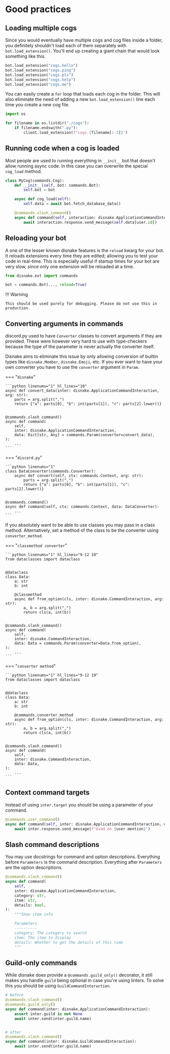# Good practices

## Loading multiple cogs

Since you would eventually have multiple cogs and cog files inside a folder, you definitely shouldn't load each of them
separately with `bot.load_extension()`. You'll end up creating a giant chain that would look something like this.

```python linenums="1"
bot.load_extension("cogs.hello")
bot.load_extension("cogs.ping")
bot.load_extension("cogs.pls")
bot.load_extension("cogs.help")
bot.load_extension("cogs.me")
```

You can easily create a `for` loop that loads each cog in the folder. This will also eliminate the need of adding a new
`bot.load_extension()` line each time you create a new cog file.

```python linenums="1"
import os

for filename in os.listdir("./cogs"):
    if filename.endswith(".py"):
        client.load_extension(f"cogs.{filename[:-3]}")
```

## Running code when a cog is loaded

Most people are used to running everything in `__init__` but that doesn't allow running async code. In this case you can
overwrite the special `cog_load` method.

```python linenums="1" hl_lines="5-6"
class MyCog(commands.Cog):
    def __init__(self, bot: commands.Bot):
        self.bot = bot

    async def cog_load(self):
        self.data = await bot.fetch_database_data()

    @commands.slash_command()
    async def command(self, interaction: disnake.ApplicationCommandInteraction, user: disnake.User):
        await interaction.response.send_message(self.data[user.id])
```

## Reloading your bot

A one of the lesser known disnake features is the `reload` kwarg for your bot. It reloads extensions every time they are
edited; allowing you to test your code in real-time. This is especially useful if startup times for your bot are very
slow, since only one extension will be reloaded at a time.

```python linenums="1" hl_lines="3"
from disnake.ext import commands

bot = commands.Bot(..., reload=True)
```

!!! Warning

    This should be used purely for debugging. Please do not use this in production.

## Converting arguments in commands

discord.py used to have `Converter` classes to convert arguments if they are provided. These were however very hard to
use with type-checkers because the type of the parameter is never actually the converter itself.

Disnake aims to eliminate this issue by only allowing conversion of builtin types like `disnake.Member`,
`disnake.Emoji`, etc. If you ever want to have your own converter you have to use the `converter` argument in `Param`.

=== "`disnake`"

    ```python linenums="1" hl_lines="10"
    async def convert_data(inter: disnake.ApplicationCommandInteraction, arg: str):
        parts = arg.split(",")
        return {"a": parts[0], "b": int(parts[1]), "c": parts[2].lower()}


    @commands.slash_command()
    async def command(
        self,
        inter: disnake.ApplicationCommandInteraction,
        data: Dict[str, Any] = commands.Param(converter=convert_data),
    ):
        ...
    ```

=== "`discord.py`"

    ```python linenums="1"
    class DataConverter(commands.Converter):
        async def convert(self, ctx: commands.Context, arg: str):
            parts = arg.split(",")
            return {"a": parts[0], "b": int(parts[1]), "c": parts[2].lower()}


    @commands.command()
    async def command(self, ctx: commands.Context, data: DataConverter):
        ...
    ```

If you absolutely want to be able to use classes you may pass in a class method. Alternatively, set a method of the
class to be the converter using `converter_method`.

=== "`classmethod converter`"

    ```python linenums="1" hl_lines="9-12 19"
    from dataclasses import dataclass


    @dataclass
    class Data:
        a: str
        b: int

        @classmethod
        async def from_option(cls, inter: disnake.CommandInteraction, arg: str):
            a, b = arg.split(",")
            return cls(a, int(b))


    @commands.slash_command()
    async def command(
        self,
        inter: disnake.CommandInteraction,
        data: Data = commands.Param(converter=Data.from_option),
    ):
        ...
    ```

=== "`converter method`"

    ```python linenums="1" hl_lines="9-12 19"
    from dataclasses import dataclass


    @dataclass
    class Data:
        a: str
        b: int

        @commands.converter_method
        async def from_option(cls, inter: disnake.CommandInteraction, arg: str):
            a, b = arg.split(",")
            return cls(a, int(b))


    @commands.slash_command()
    async def command(
        self,
        inter: disnake.CommandInteraction,
        data: Data,
    ):
        ...
    ```

## Context command targets

Instead of using `inter.target` you should be using a parameter of your command.

```python linenums="1"
@commands.user_command()
async def command(self, inter: disnake.ApplicationCommandInteraction, user: disnake.User):
    await inter.response.send_message(f"Used on {user.mention}")
```

## Slash command descriptions

You may use docstrings for command and option descriptions. Everything before `Parameters` is the command description.
Everything after `Parameters` are the option descriptions.

```python linenums="1"
@commands.slash_command()
async def command(
    self,
    inter: disnake.ApplicationCommandInteraction,
    category: str,
    item: str,
    details: bool,
):
    """Show item info

    Parameters
    ----------
    category: The category to search
    item: The item to display
    details: Whether to get the details of this time
    """
```

## Guild-only commands

While disnake does provide a `@commands.guild_only()` decorator, it still makes you handle `guild` being optional in
case you're using linters. To solve this you should be using `GuildCommandInteraction`.

```python linenums="1"
# before
@commands.slash_command()
@commands.guild_only()
async def command(inter: disnake.ApplicationCommandInteraction):
    assert inter.guild is not None
    await inter.send(inter.guild.name)


# after
@commands.slash_command()
async def command(inter: disnake.GuildCommandInteraction):
    await inter.send(inter.guild.name)
```
